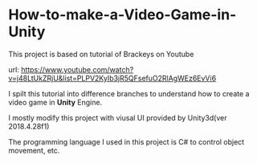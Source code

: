 # How-to-make-a-Video-Game-in-Unity

This project is based on tutorial of Brackeys on Youtube

url: https://www.youtube.com/watch?v=j48LtUkZRjU&list=PLPV2KyIb3jR5QFsefuO2RlAgWEz6EvVi6


I spilt this tutorial into difference branches to understand how to create a video game in **Unity** Engine.

I mostly modify this project with viusal UI provided by Unity3d(ver 2018.4.28f1)

The programming language I used in this project is C# to control object movement, etc. 
